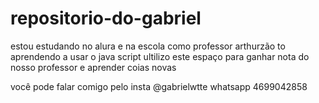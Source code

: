# repositorio-do-gabriel
estou estudando no alura e na escola como professor arthurzão
to aprendendo a usar o java script
ultilizo este espaço para ganhar nota do nosso professor e aprender coias novas

você pode falar comigo pelo insta
@gabrielwtte 
whatsapp 4699042858
